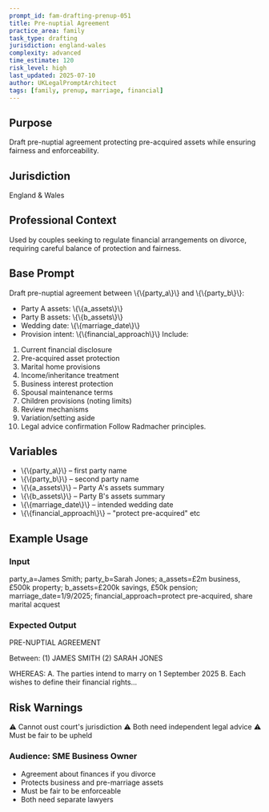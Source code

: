 ```yaml
---
prompt_id: fam-drafting-prenup-051
title: Pre-nuptial Agreement
practice_area: family
task_type: drafting
jurisdiction: england-wales
complexity: advanced
time_estimate: 120
risk_level: high
last_updated: 2025-07-10
author: UKLegalPromptArchitect
tags: [family, prenup, marriage, financial]
---
```


## Purpose
Draft pre-nuptial agreement protecting pre-acquired assets while ensuring fairness and enforceability.

## Jurisdiction
England & Wales

## Professional Context
Used by couples seeking to regulate financial arrangements on divorce, requiring careful balance of protection and fairness.

## Base Prompt
Draft pre-nuptial agreement between \\{\\{party_a\\}\\} and \\{\\{party_b\\}\\}:
- Party A assets: \\{\\{a_assets\\}\\}
- Party B assets: \\{\\{b_assets\\}\\}
- Wedding date: \\{\\{marriage_date\\}\\}
- Provision intent: \\{\\{financial_approach\\}\\}
Include:
1. Current financial disclosure
2. Pre-acquired asset protection
3. Marital home provisions
4. Income/inheritance treatment
5. Business interest protection
6. Spousal maintenance terms
7. Children provisions (noting limits)
8. Review mechanisms
9. Variation/setting aside
10. Legal advice confirmation
Follow Radmacher principles.

## Variables
- \\{\\{party_a\\}\\} – first party name
- \\{\\{party_b\\}\\} – second party name
- \\{\\{a_assets\\}\\} – Party A's assets summary
- \\{\\{b_assets\\}\\} – Party B's assets summary
- \\{\\{marriage_date\\}\\} – intended wedding date
- \\{\\{financial_approach\\}\\} – "protect pre-acquired" etc

## Example Usage
### Input
party_a=James Smith; party_b=Sarah Jones; a_assets=£2m business, £500k property; b_assets=£200k savings, £50k pension; marriage_date=1/9/2025; financial_approach=protect pre-acquired, share marital acquest

### Expected Output
PRE-NUPTIAL AGREEMENT

Between:
(1) JAMES SMITH
(2) SARAH JONES

WHEREAS:
A. The parties intend to marry on 1 September 2025
B. Each wishes to define their financial rights...

## Risk Warnings
⚠️ Cannot oust court's jurisdiction
⚠️ Both need independent legal advice
⚠️ Must be fair to be upheld

### Audience: SME Business Owner
- Agreement about finances if you divorce
- Protects business and pre-marriage assets
- Must be fair to be enforceable
- Both need separate lawyers
